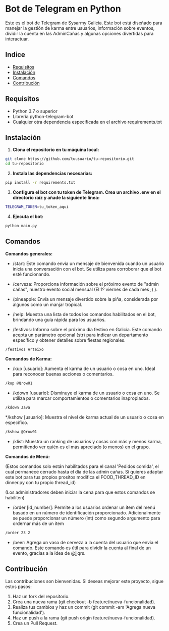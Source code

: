 # Bot de Telegram en Python

Este es el bot de Telegram de Sysarmy Galicia. Este bot está diseñado para manejar la gestión de karma entre usuarios, información sobre eventos, dividir la cuenta en las AdminCañas y algunas opciones divertidas para interactuar.

## Indice
- [Requisitos](#requisitos)
- [Instalación](#instalación)
- [Comandos](#comandos)
- [Contribución](#contribución)

## Requisitos

- Python 3.7 o superior
- Librería python-telegram-bot
- Cualquier otra dependencia especificada en el archivo requirements.txt

## Instalación

1. **Clona el repositorio en tu máquina local:**
   
```bash
git clone https://github.com/tuusuario/tu-repositorio.git
cd tu-repositorio
```

2. **Instala las dependencias necesarias:**

```bash
pip install -r requirements.txt
```

3. **Configura el bot con tu token de Telegram. Crea un archivo .env en el directorio raíz y añade la siguiente línea:**

```bash
TELEGRAM_TOKEN=tu_token_aqui
```

4. **Ejecuta el bot:**

```bash
python main.py
```

## Comandos

**Comandos generales:**

* /start: Este comando envía un mensaje de bienvenida cuando un usuario inicia una conversación con el bot. Se utiliza para corroborar que el bot esté funcionando.

* /cerveza: Proporciona información sobre el próximo evento de "admin cañas", nuestro evento social mensual (El 1º viernes de cada mes ;) ).

* /pineapple: Envía un mensaje divertido sobre la piña, considerada por algunos como un manjar tropical.

* /help: Muestra una lista de todos los comandos habilitados en el bot, brindando una guía rápida para los usuarios.

* /festivos: Informa sobre el próximo día festivo en Galicia. Este comando acepta un parámetro opcional (str) para indicar un departamento específico y obtener detalles sobre fiestas regionales.


```bash
/festivos Arteixo
```

**Comandos de Karma:**
* /kup [usuario]: Aumenta el karma de un usuario o cosa en uno. Ideal para reconocer buenas acciones o comentarios.
```bash
/kup @Qrow01
```

* /kdown [usuario]: Disminuye el karma de un usuario o cosa en uno. Se utiliza para marcar comportamientos o comentarios inapropiados.
```bash
/kdown Java
```

*/kshow [usuario]: Muestra el nivel de karma actual de un usuario o cosa en específico.
```bash
/kshow @Qrow01
```

* /klist: Muestra un ranking de usuarios y cosas con más y menos karma, permitiendo ver quién es el más apreciado (o menos) en el grupo.

**Comandos de Menú:**

(Estos comandos solo están habilitados para el canal 'Pedidos comida', el cual permanece cerrado hasta el día de las admin cañas. Si quieres adaptar este bot para tus propios prositos modifica el FOOD_THREAD_ID en dinner.py con tu propio thread_id)

(Los administradores deben iniciar la cena para que estos comandos se habiliten)

* /order [id_number]: Permite a los usuarios ordenar un ítem del menú basado en un número de identificación proporcionado. Adicionalmente se puede proporcionar un número (int) como segundo argumento para ordernar más de un item
```bash
/order 23 2
```
* /beer: Agrega un vaso de cerveza a la cuenta del usuario que envía el comando. Este comando es útil para dividir la cuenta al final de un evento, gracias a la idea de @jjqrs.

## Contribución

Las contribuciones son bienvenidas. Si deseas mejorar este proyecto, sigue estos pasos:

1. Haz un fork del repositorio.
2. Crea una nueva rama (git checkout -b feature/nueva-funcionalidad).
3. Realiza tus cambios y haz un commit (git commit -am 'Agrega nueva funcionalidad').
4. Haz un push a la rama (git push origin feature/nueva-funcionalidad).
5. Crea un Pull Request.
